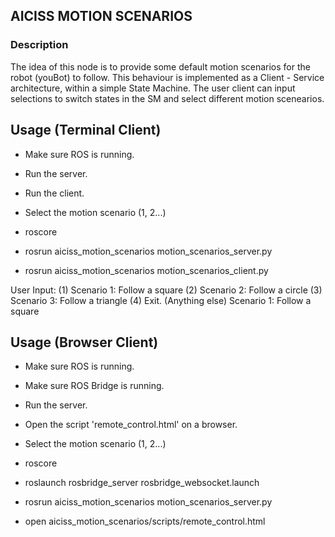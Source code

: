 AICISS MOTION SCENARIOS
-------------------------

### Description
The idea of this node is to provide some default motion scenarios for the
robot (youBot) to follow. This behaviour is implemented as a Client - Service
architecture, within a simple State Machine. The user client can input
selections to switch states in the SM and select different motion scenearios.

Usage (Terminal Client)
------------------------

* Make sure ROS is running.
* Run the server.
* Run the client.
* Select the motion scenario (1, 2...)

* roscore
* rosrun aiciss_motion_scenarios motion_scenarios_server.py
* rosrun aiciss_motion_scenarios motion_scenarios_client.py

User Input:
(1) Scenario 1: Follow a square
(2) Scenario 2: Follow a circle
(3) Scenario 3: Follow a triangle
(4) Exit.
(Anything else) Scenario 1: Follow a square

Usage (Browser Client)
-----------------------
* Make sure ROS is running.
* Make sure ROS Bridge is running.
* Run the server.
* Open the script 'remote_control.html' on a browser.
* Select the motion scenario (1, 2...)

* roscore
* roslaunch rosbridge_server rosbridge_websocket.launch
* rosrun aiciss_motion_scenarios motion_scenarios_server.py
* open aiciss_motion_scenarios/scripts/remote_control.html
